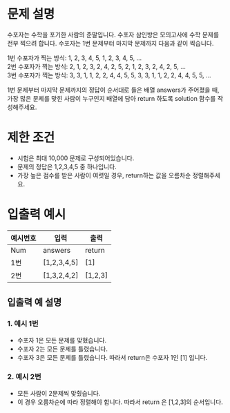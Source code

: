 # 문제 설명
수포자는 수학을 포기한 사람의 준말입니다. 수포자 삼인방은 모의고사에 수학 문제를 전부 찍으려 합니다. 수포자는 1번 문제부터 마지막 문제까지 다음과 같이 찍습니다.

1번 수포자가 찍는 방식: 1, 2, 3, 4, 5, 1, 2, 3, 4, 5, ... <br>
2번 수포자가 찍는 방식: 2, 1, 2, 3, 2, 4, 2, 5, 2, 1, 2, 3, 2, 4, 2, 5, ... <br>
3번 수포자가 찍는 방식: 3, 3, 1, 1, 2, 2, 4, 4, 5, 5, 3, 3, 1, 1, 2, 2, 4, 4, 5, 5, ...

1번 문제부터 마지막 문제까지의 정답이 순서대로 들은 배열 answers가 주어졌을 때, 가장 많은 문제를 맞힌 사람이 누구인지 배열에 담아 return 하도록 solution 함수를 작성해주세요.

# 제한 조건
- 시험은 최대 10,000 문제로 구성되어있습니다.
- 문제의 정답은 1,2,3,4,5 중 하나입니다.
- 가장 높은 점수를 받은 사람이 여럿일 경우, return하는 값을 오름차순 정렬해주세요.

# 입출력 예시
|예시번호|입력|출력|
|---|---|---|
|Num|answers|return|
|1번|[1,2,3,4,5]|[1]|
|2번|[1,3,2,4,2]|[1,2,3]|

## 입출력 예 설명
### 1. 예시 1번
- 수포자 1은 모든 문제를 맞혔습니다.
- 수포자 2는 모든 문제를 틀렸습니다.
- 수포자 3은 모든 문제를 틀렸습니다.
따라서 return은 수포자 1인 [1] 입니다.
  
### 2. 예시 2번
- 모든 사람이 2문제씩 맞췄습니다.
- 이 경우 오름차순에 따라 정렬해야 합니다.
따라서 return 은 [1,2,3]의 순서입니다.